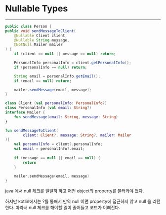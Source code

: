 # Nullable Types
---

```java
public class Person {
public void sendMessageToClient(
    @Nullable Client client,
    @Nullable String message,
    @NotNull Mailer mailer
) {
    if (client == null || message == null) return;

    PersonalInfo personalInfo = client.getPersonalInfo();
    if (personalInfo == null) return;

    String email = personalInfo.getEmail();
    if (email == null) return;

    mailer.sendMessage(email, message);
}
```

```kotlin
class Client (val personalInfo: PersonalInfo?)
class PersonalInfo (val email: String?)
interface Mailer {
    fun sendMessage(email: String, message: String)
}

fun sendMessageToClient(
        client: Client?, message: String?, mailer: Mailer
){
    val personalInfo = client?.personalInfo;
    val email = personalInfo?.email;
    
    if (message == null || email == null) { 
   		return
    }
    
    mailer.sendMessage(email, message)
}
```

java 에서 null 체크를 일일히 하고 어떤 object의 property를 불러와야 했다.

하지만 kotlin에서는 ?를 통해서 만약 null 이면 property에 접근하지 않고 null 을 리턴한다. 따라서 null 체크를 해야할 일이 줄어들고 코드가 이뻐진다.
